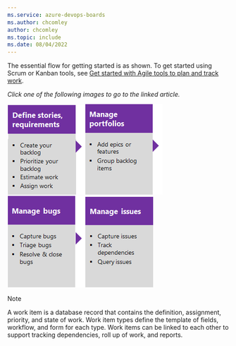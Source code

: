 ```yaml
---
ms.service: azure-devops-boards
ms.author: chcomley
author: chcomley
ms.topic: include
ms.date: 08/04/2022
---
```


The essential flow for getting started is as shown. To get started using Scrum or Kanban tools, see [Get started with Agile tools to plan and track work](../get-started/what-is-azure-boards.md).  

*Click one of the following images to go to the linked article.*

[![Define stories conceptual image of tasks.](../backlogs/media/overview/gs-planning-define-stories.png)](../backlogs/create-your-backlog.md)[![Organize backlog conceptual image of tasks.](../backlogs/media/overview/gs-planning-organize-backlog.png)](../backlogs/organize-backlog.md)[![Manage bugs conceptual image of tasks.](../backlogs/media/overview/gs-planning-manage-bugs.png)](../backlogs/manage-bugs.md)[![Manage issues conceptual image of tasks.](../backlogs/media/overview/gs-planning-manage-issues.png)](../backlogs/manage-issues-impediments.md)

> [!NOTE]  
> A work item is a database record that contains the definition, assignment, priority, and state of work. Work item types define the template of fields, workflow, and form for each type. Work items can be linked to each other to support tracking dependencies, roll up of work, and reports.  
